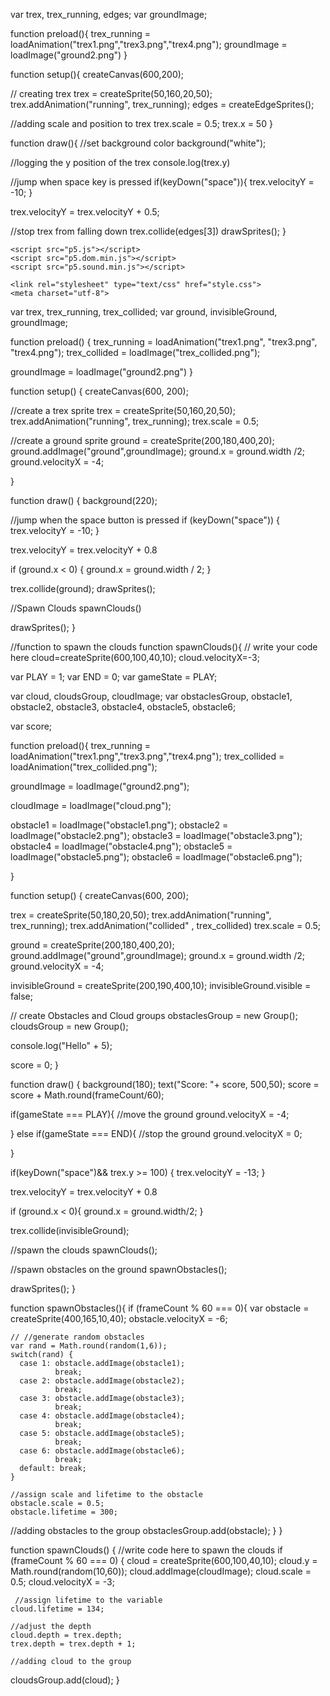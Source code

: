 var trex, trex_running, edges;
var groundImage;

function preload(){
  trex_running = loadAnimation("trex1.png","trex3.png","trex4.png");
  groundImage = loadImage("ground2.png")
}

function setup(){
  createCanvas(600,200);

  // creating trex
  trex = createSprite(50,160,20,50);
  trex.addAnimation("running", trex_running);
  edges = createEdgeSprites();

  //adding scale and position to trex
  trex.scale = 0.5;
  trex.x = 50
}


function draw(){
  //set background color 
  background("white");

  //logging the y position of the trex
  console.log(trex.y)

  //jump when space key is pressed
  if(keyDown("space")){
    trex.velocityY = -10;
  }

  trex.velocityY = trex.velocityY + 0.5;

  //stop trex from falling down
  trex.collide(edges[3])
  drawSprites();
}

<!DOCTYPE html><html><head>
    <script src="p5.js"></script>
    <script src="p5.dom.min.js"></script>
    <script src="p5.sound.min.js"></script>
<script src="./p5.play.js"></script>
    <link rel="stylesheet" type="text/css" href="style.css">
    <meta charset="utf-8">

  <!-- Code injected by live-server -->
<script type="text/javascript">
	// <![CDATA[  <-- For SVG support
	if ('WebSocket' in window) {
		(function () {
			function refreshCSS() {
				var sheets = [].slice.call(document.getElementsByTagName("link"));
				var head = document.getElementsByTagName("head")[0];
				for (var i = 0; i < sheets.length; ++i) {
					var elem = sheets[i];
					var parent = elem.parentElement || head;
					parent.removeChild(elem);
					var rel = elem.rel;
					if (elem.href && typeof rel != "string" || rel.length == 0 || rel.toLowerCase() == "stylesheet") {
						var url = elem.href.replace(/(&|\?)_cacheOverride=\d+/, '');
						elem.href = url + (url.indexOf('?') >= 0 ? '&' : '?') + '_cacheOverride=' + (new Date().valueOf());
					}
					parent.appendChild(elem);
				}
			}
			var protocol = window.location.protocol === 'http:' ? 'ws://' : 'wss://';
			var address = protocol + window.location.host + window.location.pathname + '/ws';
			var socket = new WebSocket(address);
			socket.onmessage = function (msg) {
				if (msg.data == 'reload') window.location.reload();
				else if (msg.data == 'refreshcss') refreshCSS();
			};
			if (sessionStorage && !sessionStorage.getItem('IsThisFirstTime_Log_From_LiveServer')) {
				console.log('Live reload enabled.');
				sessionStorage.setItem('IsThisFirstTime_Log_From_LiveServer', true);
			}
		})();
	}
	else {
		console.error('Upgrade your browser. This Browser is NOT supported WebSocket for Live-Reloading.');
	}
	// ]]>
</script><!-- Code injected by live-server -->
<script type="text/javascript">
	// <![CDATA[  <-- For SVG support
	if ('WebSocket' in window) {
		(function () {
			function refreshCSS() {
				var sheets = [].slice.call(document.getElementsByTagName("link"));
				var head = document.getElementsByTagName("head")[0];
				for (var i = 0; i < sheets.length; ++i) {
					var elem = sheets[i];
					var parent = elem.parentElement || head;
					parent.removeChild(elem);
					var rel = elem.rel;
					if (elem.href && typeof rel != "string" || rel.length == 0 || rel.toLowerCase() == "stylesheet") {
						var url = elem.href.replace(/(&|\?)_cacheOverride=\d+/, '');
						elem.href = url + (url.indexOf('?') >= 0 ? '&' : '?') + '_cacheOverride=' + (new Date().valueOf());
					}
					parent.appendChild(elem);
				}
			}
			var protocol = window.location.protocol === 'http:' ? 'ws://' : 'wss://';
			var address = protocol + window.location.host + window.location.pathname + '/ws';
			var socket = new WebSocket(address);
			socket.onmessage = function (msg) {
				if (msg.data == 'reload') window.location.reload();
				else if (msg.data == 'refreshcss') refreshCSS();
			};
			if (sessionStorage && !sessionStorage.getItem('IsThisFirstTime_Log_From_LiveServer')) {
				console.log('Live reload enabled.');
				sessionStorage.setItem('IsThisFirstTime_Log_From_LiveServer', true);
			}
		})();
	}
	else {
		console.error('Upgrade your browser. This Browser is NOT supported WebSocket for Live-Reloading.');
	}
	// ]]>
</script></head>
  <body>
      <script src="sketch.js"></script>

var trex, trex_running, trex_collided;
var ground, invisibleGround, groundImage;

function preload() {
  trex_running = loadAnimation("trex1.png", "trex3.png", "trex4.png");
  trex_collided = loadImage("trex_collided.png");

  groundImage = loadImage("ground2.png")
}

function setup() {
  createCanvas(600, 200);

  //create a trex sprite
  trex = createSprite(50,160,20,50);
  trex.addAnimation("running", trex_running);
  trex.scale = 0.5;

  //create a ground sprite
  ground = createSprite(200,180,400,20);
  ground.addImage("ground",groundImage);
  ground.x = ground.width /2;
  ground.velocityX = -4;

}

function draw() {
  background(220);

  //jump when the space button is pressed
  if (keyDown("space")) { 
    trex.velocityY = -10;
  }

  trex.velocityY = trex.velocityY + 0.8

  if (ground.x < 0) {
    ground.x = ground.width / 2;
  }

  trex.collide(ground);
  drawSprites();

  //Spawn Clouds
  spawnClouds()

  drawSprites();
}

//function to spawn the clouds
function spawnClouds(){
 // write your code here 
 cloud=createSprite(600,100,40,10);
 cloud.velocityX=-3;

var PLAY = 1;
var END = 0;
var gameState = PLAY;

var cloud, cloudsGroup, cloudImage;
var obstaclesGroup, obstacle1, obstacle2, obstacle3, obstacle4, obstacle5, obstacle6;

var score;


function preload(){
  trex_running = loadAnimation("trex1.png","trex3.png","trex4.png");
  trex_collided = loadAnimation("trex_collided.png");

  groundImage = loadImage("ground2.png");

  cloudImage = loadImage("cloud.png");

  obstacle1 = loadImage("obstacle1.png");
  obstacle2 = loadImage("obstacle2.png");
  obstacle3 = loadImage("obstacle3.png");
  obstacle4 = loadImage("obstacle4.png");
  obstacle5 = loadImage("obstacle5.png");
  obstacle6 = loadImage("obstacle6.png");

}

function setup() {
  createCanvas(600, 200);

  trex = createSprite(50,180,20,50);
  trex.addAnimation("running", trex_running);
  trex.addAnimation("collided" , trex_collided)
  trex.scale = 0.5;

  ground = createSprite(200,180,400,20);
  ground.addImage("ground",groundImage);
  ground.x = ground.width /2;
  ground.velocityX = -4;

  invisibleGround = createSprite(200,190,400,10);
  invisibleGround.visible = false;

  // create Obstacles and Cloud groups
  obstaclesGroup = new Group();
  cloudsGroup = new Group();

  console.log("Hello" + 5);

  score = 0;
}

function draw() {
  background(180);
  text("Score: "+ score, 500,50);
  score = score + Math.round(frameCount/60);

  if(gameState === PLAY){
    //move the ground
    ground.velocityX = -4;

  }
  else if(gameState === END){
    //stop the ground
    ground.velocityX = 0;

  }

  if(keyDown("space")&& trex.y >= 100) {
    trex.velocityY = -13;
  }

  trex.velocityY = trex.velocityY + 0.8

  if (ground.x < 0){
    ground.x = ground.width/2;
  }

  trex.collide(invisibleGround);

  //spawn the clouds
  spawnClouds();

  //spawn obstacles on the ground
  spawnObstacles();

  drawSprites();
}

function spawnObstacles(){
 if (frameCount % 60 === 0){
   var obstacle = createSprite(400,165,10,40);
   obstacle.velocityX = -6;


    // //generate random obstacles
    var rand = Math.round(random(1,6));
    switch(rand) {
      case 1: obstacle.addImage(obstacle1);
              break;
      case 2: obstacle.addImage(obstacle2);
              break;
      case 3: obstacle.addImage(obstacle3);
              break;
      case 4: obstacle.addImage(obstacle4);
              break;
      case 5: obstacle.addImage(obstacle5);
              break;
      case 6: obstacle.addImage(obstacle6);
              break;
      default: break;
    }

    //assign scale and lifetime to the obstacle           
    obstacle.scale = 0.5;
    obstacle.lifetime = 300;

   //adding obstacles to the group
   obstaclesGroup.add(obstacle);
 }
}




function spawnClouds() {
  //write code here to spawn the clouds
  if (frameCount % 60 === 0) {
     cloud = createSprite(600,100,40,10);
    cloud.y = Math.round(random(10,60));
    cloud.addImage(cloudImage);
    cloud.scale = 0.5;
    cloud.velocityX = -3;

     //assign lifetime to the variable
    cloud.lifetime = 134;

    //adjust the depth
    cloud.depth = trex.depth;
    trex.depth = trex.depth + 1;

    //adding cloud to the group
   cloudsGroup.add(cloud);
  }


  
